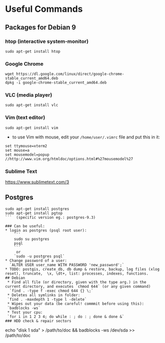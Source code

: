 # Useful Commands

## Packages for Debian 9
### htop (interactive system-monitor)
  `sudo apt-get install htop`
### Google Chrome 
```
wget https://dl.google.com/linux/direct/google-chrome-stable_current_amd64.deb
dpkg -i google-chrome-stable_current_amd64.deb
```
### VLC (media player)
  `sudo apt-get install vlc`
### Vim (text editor)
  `sudo apt-get install vim`
  * to use Vim with mouse, edit your `/home/user/.vimrc` file and put this in it:  
  ```
  set ttymouse=xterm2  
  set mouse=a
  set mousemodel=popup  //http://www.vim.org/htmldoc/options.html#%27mousemodel%27 
  ```
### Sublime Text
 https://www.sublimetext.com/3
 
## Postgres
```
sudo apt-get install postgres
sudo apt-get install pgtop 
```  (specific version eg.: postgres-9.3)

### Can be useful:
* login as postgres (psql root user):  
    ```
    sudo su postgres
    psql
    ```
     or 
    `sudo -u postgres psql`
* Change password of a user:  
  `ALTER USER user_name WITH PASSWORD 'new_password';`
* TODO: postgis, create_db, db dump & restore, backup, log files (xlog reset), truncate,  \x, \dt+, list: processes, indexes, functions.
## Debian 
 * Find all file (or directory, given with the type arg.) in the current directory, and executes `chmod 644` (or any given command)  
  `find . -type f -exec chmod 644 {} \;`
 * Deletes all symlinks in folder:  
 `find . -maxdepth 1 -type l -delete`
 * Wipes out your data (be careful! commmit before using this):
 `badblocks -ws` 
 * Test your cpu:
 `for i in 1 2 3 4; do while : ; do : ; done & done &`
### HDD check & repair sectors
```
echo "disk 1 sda" > /path/to/doc && badblocks -ws /dev/sda >> /path/to/doc
```
